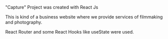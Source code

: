 "Capture" Project was created with React Js

This is kind of a business website where we provide services of filmmaking and photography.

React Router and some React Hooks like useState were used.

